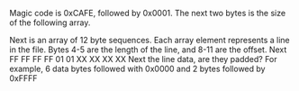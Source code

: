 Magic code is 0xCAFE, followed by 0x0001. The next two bytes is the size of the following array.

Next is an array of 12 byte sequences. Each array element represents a line in the file. Bytes 4-5 are the length of the line, and 8-11 are the offset.
Next FF FF FF FF 01 01 XX XX XX XX
Next the line data, are they padded? For example, 6 data bytes followed with 0x0000 and 2 bytes followed by 0xFFFF
